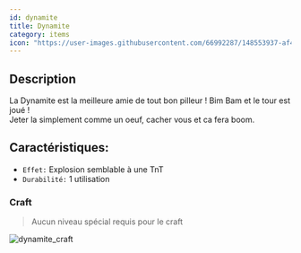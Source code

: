 ```yaml
---
id: dynamite
title: Dynamite
category: items
icon: "https://user-images.githubusercontent.com/66992287/148553937-af45caeb-82d7-4fd1-8108-f3e7ba8f3287.png"
---
```

## Description

La Dynamite est la meilleure amie de tout bon pilleur ! Bim Bam et le tour est joué !  
Jeter la simplement comme un oeuf, cacher vous et ca fera boom.

## Caractéristiques: 

* ``Effet:`` Explosion semblable à une TnT
* ``Durabilité:`` 1 utilisation

### Craft

> Aucun niveau spécial requis pour le craft

![dynamite_craft](https://user-images.githubusercontent.com/66992287/148553940-1ac12aa3-7a6a-4a5d-8543-f7654218a2d0.png)
